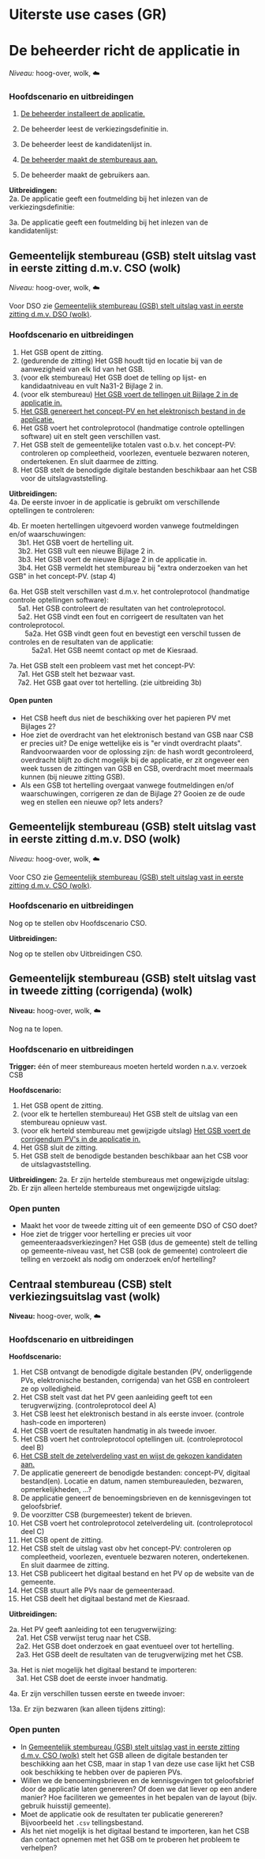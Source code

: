 # Uiterste use cases (GR)

# De beheerder richt de applicatie in

_Niveau:_ hoog-over, wolk, ☁️

### Hoofdscenario en uitbreidingen

1. [De beheerder installeert de applicatie.](./installeren-en-inrichten-applicatie.md#de-beheerder-installeert-de-applicatie-zee)

2. De beheerder leest de verkiezingsdefinitie in.

3. De beheerder leest de kandidatenlijst in.

4. [De beheerder maakt de stembureaus aan.](./installeren-en-inrichten-applicatie.md#de-beheerder-zet-de-stembureaus-in-de-applicatie-zee)

5. De beheerder maakt de gebruikers aan.

__Uitbreidingen:__  
2a. De applicatie geeft een foutmelding bij het inlezen van de verkiezingsdefinitie:

3a. De applicatie geeft een foutmelding bij het inlezen van de kandidatenlijst:

## Gemeentelijk stembureau (GSB) stelt uitslag vast in eerste zitting d.m.v. CSO (wolk)

_Niveau:_ hoog-over, wolk, ☁️

Voor DSO zie [Gemeentelijk stembureau (GSB) stelt uitslag vast in eerste zitting d.m.v. DSO (wolk)](#gemeentelijk-stembureau-gsb-stelt-uitslag-vast-in-eerste-zitting-dmv-dso-wolk).

### Hoofdscenario en uitbreidingen

1. Het GSB opent de zitting.
2. (gedurende de zitting) Het GSB houdt tijd en locatie bij van de aanwezigheid van elk lid van het GSB.
3. (voor elk stembureau) Het GSB doet de telling op lijst- en kandidaatniveau en vult Na31-2 Bijlage 2 in.
4. (voor elk stembureau) [Het GSB voert de tellingen uit Bijlage 2 in de applicatie in.](./invoer-eerste-zitting.md#het-gsb-voert-de-tellingen-in-de-applicatie-in-vlieger)
5. [Het GSB genereert het concept-PV en het elektronisch bestand in de applicatie.](./gsb-genereren-bestanden.md#het-gsb-genereert-het-concept-pv-en-het-elektronisch-bestand-in-de-applicatie-zee)
6. Het GSB voert het controleprotocol (handmatige controle optellingen software) uit en stelt geen verschillen vast.
7. Het GSB stelt de gemeentelijke totalen vast o.b.v. het concept-PV: controleren op compleetheid, voorlezen, eventuele bezwaren noteren, ondertekenen. En sluit daarmee de zitting.
8. Het GSB stelt de benodigde digitale bestanden beschikbaar aan het CSB voor de uitslagvaststelling.  

__Uitbreidingen:__  
4a. De eerste invoer in de applicatie is gebruikt om verschillende optellingen te controleren:  

4b. Er moeten hertellingen uitgevoerd worden vanwege foutmeldingen en/of waarschuwingen:  
&emsp; 3b1. Het GSB voert de hertelling uit.  
&emsp; 3b2. Het GSB vult een nieuwe Bijlage 2 in.  
&emsp; 3b3. Het GSB voert de nieuwe Bijlage 2 in de applicatie in.  
&emsp; 3b4. Het GSB vermeldt het stembureau bij "extra onderzoeken van het GSB" in het concept-PV. (stap 4)

6a. Het GSB stelt verschillen vast d.m.v. het controleprotocol (handmatige controle optellingen software):  
&emsp; 5a1. Het GSB controleert de resultaten van het controleprotocol.  
&emsp; 5a2. Het GSB vindt een fout en corrigeert de resultaten van het controleprotocol.  
&emsp;&emsp; 5a2a. Het GSB vindt geen fout en bevestigt een verschil tussen de controles en de resultaten van de applicatie:  
&emsp;&emsp;&emsp; 5a2a1. Het GSB neemt contact op met de Kiesraad.  

7a. Het GSB stelt een probleem vast met het concept-PV:  
&emsp; 7a1. Het GSB stelt het bezwaar vast.  
&emsp; 7a2. Het GSB gaat over tot hertelling. (zie uitbreiding 3b)

#### Open punten

- Het CSB heeft dus niet de beschikking over het papieren PV met Bijlages 2?
- Hoe ziet de overdracht van het elektronisch bestand van GSB naar CSB er precies uit? De enige wettelijke eis is "er vindt overdracht plaats". Randvoorwaarden voor de oplossing zijn: de hash wordt gecontroleerd, overdracht blijft zo dicht mogelijk bij de applicatie, er zit ongeveer een week tussen de zittingen van GSB en CSB, overdracht moet meermaals kunnen (bij nieuwe zitting GSB).
- Als een GSB tot hertelling overgaat vanwege foutmeldingen en/of waarschuwingen, corrigeren ze dan de Bijlage 2? Gooien ze de oude weg en stellen een nieuwe op? Iets anders?



## Gemeentelijk stembureau (GSB) stelt uitslag vast in eerste zitting d.m.v. DSO (wolk)

_Niveau:_ hoog-over, wolk, ☁️

Voor CSO zie [Gemeentelijk stembureau (GSB) stelt uitslag vast in eerste zitting d.m.v. CSO (wolk)](#gemeentelijk-stembureau-gsb-stelt-uitslag-vast-in-eerste-zitting-dmv-cso-wolk).

### Hoofdscenario en uitbreidingen

Nog op te stellen obv Hoofdscenario CSO.

__Uitbreidingen:__

Nog op te stellen obv Uitbreidingen CSO.


## Gemeentelijk stembureau (GSB) stelt uitslag vast in tweede zitting (corrigenda) (wolk)

__Niveau:__ hoog-over, wolk, ☁️

Nog na te lopen.

### Hoofdscenario en uitbreidingen

__Trigger:__ één of meer stembureaus moeten herteld worden n.a.v. verzoek CSB

__Hoofdscenario:__  

1. Het GSB opent de zitting.
2. (voor elk te hertellen stembureau) Het GSB stelt de uitslag van een stembureau opnieuw vast.
3. (voor elk herteld stembureau met gewijzigde uitslag) [Het GSB voert de corrigendum PV's in de applicatie in.](./invoer-tweede-zitting.md#het-gsb-voert-de-corrigendum-pvs-in-de-applicatie-in-vlieger)
4. Het GSB sluit de zitting.
5. Het GSB stelt de benodigde bestanden beschikbaar aan het CSB voor de uitslagvaststelling.

__Uitbreidingen:__
2a. Er zijn hertelde stembureaus met ongewijzigde uitslag:  
2b. Er zijn alleen hertelde stembureaus met ongewijzigde uitslag:  

### Open punten

- Maakt het voor de tweede zitting uit of een gemeente DSO of CSO doet?
- Hoe ziet de trigger voor hertelling er precies uit voor gemeenteraadsverkiezingen? Het GSB (dus de gemeente) stelt de telling op gemeente-niveau vast, het CSB (ook de gemeente) controleert die telling en verzoekt als nodig om onderzoek en/of hertelling?


## Centraal stembureau (CSB) stelt verkiezingsuitslag vast (wolk)

__Niveau:__ hoog-over, wolk, ☁️

### Hoofdscenario en uitbreidingen

__Hoofdscenario:__  

1. Het CSB ontvangt de benodigde digitale bestanden (PV, onderliggende PVs, elektronische bestanden, corrigenda) van het GSB en controleert ze op volledigheid.
2. Het CSB stelt vast dat het PV geen aanleiding geeft tot een terugverwijzing. (controleprotocol deel A)
3. Het CSB leest het elektronisch bestand in als eerste invoer. (controle hash-code en importeren)
4. Het CSB voert de resultaten handmatig in als tweede invoer.
5. Het CSB voert het controleprotocol optellingen uit. (controleprotocol deel B)
6. [Het CSB stelt de zetelverdeling vast en wijst de gekozen kandidaten aan.](./csb-zetelverdeling-aanwijzing-kandidaten.md#het-csb-stelt-de-zetelverdeling-vast-en-wijst-de-gekozen-kandidaten-aan-vlieger)
8. De applicatie genereert de benodigde bestanden: concept-PV, digitaal bestand(en). Locatie en datum, namen stembureauleden, bezwaren, opmerkelijkheden, ...?
9. De applicatie geneert de benoemingsbrieven en de kennisgevingen tot geloofsbrief.
10. De voorzitter CSB (burgemeester) tekent de brieven.
11. Het CSB voert het controleprotocol zetelverdeling uit. (controleprotocol deel C)
12. Het CSB opent de zitting.
13. Het CSB stelt de uitslag vast obv het concept-PV: controleren op compleetheid, voorlezen, eventuele bezwaren noteren, ondertekenen. En sluit daarmee de zitting.
14. Het CSB publiceert het digitaal bestand en het PV op de website van de gemeente.
15. Het CSB stuurt alle PVs naar de gemeenteraad.
16. Het CSB deelt het digitaal bestand met de Kiesraad.

__Uitbreidingen:__

2a. Het PV geeft aanleiding tot een terugverwijzing:  
&emsp;2a1. Het CSB verwijst terug naar het CSB.  
&emsp;2a2. Het GSB doet onderzoek en gaat eventueel over tot hertelling.  
&emsp;2a3. Het GSB deelt de resultaten van de terugverwijzing met het CSB.

3a. Het is niet mogelijk het digitaal bestand te importeren:  
&emsp;3a1. Het CSB doet de eerste invoer handmatig.

4a. Er zijn verschillen tussen eerste en tweede invoer:

13a. Er zijn bezwaren (kan alleen tijdens zitting):

### Open punten

- In [Gemeentelijk stembureau (GSB) stelt uitslag vast in eerste zitting d.m.v. CSO (wolk)](#gemeentelijk-stembureau-gsb-stelt-uitslag-vast-in-eerste-zitting-dmv-cso-wolk) stelt het GSB alleen de digitale bestanden ter beschikking aan het CSB, maar in stap 1 van deze use case lijkt het CSB ook beschikking te hebben over de papieren PVs.
- Willen we de benoemingsbrieven en de kennisgevingen tot geloofsbrief door de applicatie laten genereren? Of doen we dat liever op een andere manier? Hoe faciliteren we gemeentes in het bepalen van de layout (bijv. gebruik huisstijl gemeente).
- Moet de applicatie ook de resultaten ter publicatie genereren? Bijvoorbeeld het `.csv` tellingsbestand.
- Als het niet mogelijk is het digitaal bestand te importeren, kan het CSB dan contact opnemen met het GSB om te proberen het probleem te verhelpen?
